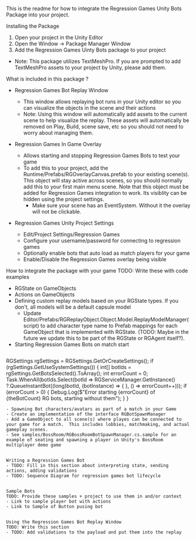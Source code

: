 This is the readme for how to integrate the Regression Games Unity Bots Package into your project.


Installing the Package

1. Open your project in the Unity Editor
2. Open the Window -> Package Manager Window
3. Add the Regression Games Uinty Bots package to your project
  - Note: This package utilizes TextMeshPro.  If you are prompted to add TextMeshPro assets to your project by Unity, please add them.



What is included in this package ?

- Regression Games Bot Replay Window
  - This window allows replaying bot runs in your Unity editor so you can visualize the objects in the scene and their actions
  - Note: Using this window will automatically add assets to the current scene to help visualize the replay.  These assets will automatically be removed on Play, Build, scene save, etc so you should not need to worry about managing them.

- Regression Games In Game Overlay
  - Allows starting and stopping Regression Games Bots to test your game
  - To add this to your project, add the Runtime/Prefabs/RGOverlayCanvas.prefab to your existing scene(s).  This object will stay active across scenes, so you should normally add this to your first main menu scene.  Note that this object must be added for Regression Games integration to work.  Its visiblity can be hidden using the project settings.
    - Make sure your scene has an EventSystem.  Without it the overlay will not be clickable.

- Regression Games Unity Project Settings
  - Edit/Project Settings/Regression Games
  - Configure your username/password for connecting to regression games
  - Optionally enable bots that auto load as match players for your game
  - Enable/Disable the Regression Games overlay being visible



How to integrate the package with your game
TODO: Write these with code examples
- RGState on GameObjects
- Actions on GameObjects
- Defining custom replay models based on your RGState types.  If you don't, all models will be a default capsule model
  - Update Editor/Prefabs/RGReplayObject.Object.Model.ReplayModelManager(script) to add character type name to Prefab mappings for each GameObject that is implemented with RGState. (TODO: Maybe in the future we update this to be part of the RGState or RGAgent itself?). 
- Starting Regression Games Bots on match start
  ``` 
RGSettings rgSettings = RGSettings.GetOrCreateSettings();
if (rgSettings.GetUseSystemSettings())
{
    int[] botIds = rgSettings.GetBotsSelected().ToArray();
    int errorCount = 0;
    Task.WhenAll(botIds.Select(botId =>
        RGServiceManager.GetInstance()
            ?.QueueInstantBot((long)botId, (botInstance) => { }, () => errorCount++)));
    if (errorCount > 0)
    {
        Debug.Log($"Error starting {errorCount} of {theBotCount} RG bots, starting without them");
    }
}
  ```
- Spawning Bot characters/avatars as part of a match in your Game
  - Create an implementation of the interface RGBotSpawnManager
  - Add a GameObject to all scene(s) where playes can be connected to your game for a match.  This includes lobbies, matchmaking, and actual gameplay scenes.
  - See samples/BossRoom/RGBossRoomBotSpawnManager.cs.sample for an example of seating and spawning a player in Unity's BossRoom multiplayer demo game 


Writing a Regression Games Bot
- TODO: Fill in this section about interpreting state, sending actions, adding validations
- TODO: Sequence Diagram for regression games bot lifecycle


Sample Bots
TODO: Provide these samples + project to use them in and/or context
- Link to sample player bot with actions
- Link to Sample of Button pusing bot


Using the Regression Games Bot Replay Window
TODO: Write this section
- TODO: Add validations to the payload and put them into the replay